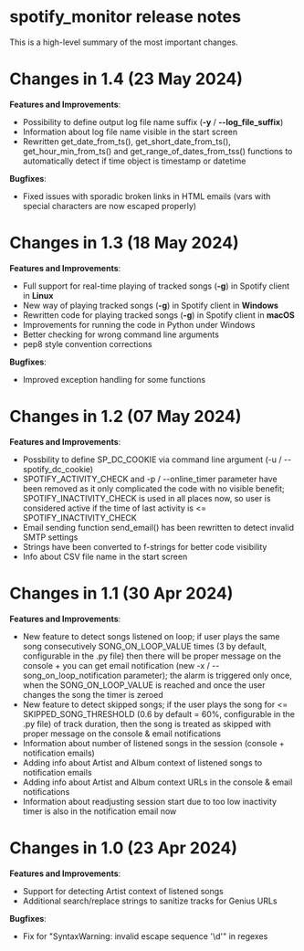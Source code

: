# spotify_monitor release notes

This is a high-level summary of the most important changes. 

# Changes in 1.4 (23 May 2024)

**Features and Improvements**:

- Possibility to define output log file name suffix (**-y** / **--log_file_suffix**)
- Information about log file name visible in the start screen
- Rewritten get_date_from_ts(), get_short_date_from_ts(), get_hour_min_from_ts() and get_range_of_dates_from_tss() functions to automatically detect if time object is timestamp or datetime

**Bugfixes**:

- Fixed issues with sporadic broken links in HTML emails (vars with special characters are now escaped properly)

# Changes in 1.3 (18 May 2024)

**Features and Improvements**:

- Full support for real-time playing of tracked songs (**-g**) in Spotify client in **Linux**
- New way of playing tracked songs (**-g**) in Spotify client in **Windows**
- Rewritten code for playing tracked songs (**-g**) in Spotify client in **macOS**
- Improvements for running the code in Python under Windows
- Better checking for wrong command line arguments
- pep8 style convention corrections

**Bugfixes**:

- Improved exception handling for some functions

# Changes in 1.2 (07 May 2024)

**Features and Improvements**:

- Possbility to define SP_DC_COOKIE via command line argument (-u / --spotify_dc_cookie)
- SPOTIFY_ACTIVITY_CHECK and -p / --online_timer parameter have been removed as it only complicated the code with no visible benefit; SPOTIFY_INACTIVITY_CHECK is used in all places now, so user is considered active if the time of last activity is <= SPOTIFY_INACTIVITY_CHECK
- Email sending function send_email() has been rewritten to detect invalid SMTP settings
- Strings have been converted to f-strings for better code visibility
- Info about CSV file name in the start screen

# Changes in 1.1 (30 Apr 2024)

**Features and Improvements**:

- New feature to detect songs listened on loop; if user plays the same song consecutively SONG_ON_LOOP_VALUE times (3 by default, configurable in the .py file) then there will be proper message on the console + you can get email notification (new -x / --song_on_loop_notification parameter); the alarm is triggered only once, when the SONG_ON_LOOP_VALUE is reached and once the user changes the song the timer is zeroed
- New feature to detect skipped songs; if the user plays the song for <= SKIPPED_SONG_THRESHOLD (0.6 by default = 60%, configurable in the .py file) of track duration, then the song is treated as skipped with proper message on the console & email notifications
- Information about number of listened songs in the session (console + notification emails)
- Adding info about Artist and Album context of listened songs to notification emails
- Adding info about Artist and Album context URLs in the console & email notifications
- Information about readjusting session start due to too low inactivity timer is also in the notification email now

# Changes in 1.0 (23 Apr 2024)

**Features and Improvements**:

- Support for detecting Artist context of listened songs
- Additional search/replace strings to sanitize tracks for Genius URLs

**Bugfixes**:

- Fix for "SyntaxWarning: invalid escape sequence '\d'" in regexes
